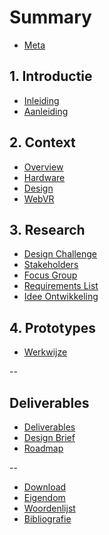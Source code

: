 # Summary 

* [Meta ](README.md)

## 1. Introductie
* [Inleiding](introduction/INTRODUCTION.md)
* [Aanleiding](introduction/PROJECT.md)

## 2. Context
* [Overview](vr/VR-OVERVIEW.md)
* [Hardware](vr/HARDWARE.md)
* [Design](vr/VR-DESIGN.md)
* [WebVR](vr/TECH.md)

## 3. Research
* [Design Challenge](research/DESIGN-CHALLENGE.md)
* [Stakeholders](research/STAKEHOLDERS.md)
* [Focus Group](research/FOCUS-GROUP.md)
* [Requirements List](research/REQUIREMENTS-LIST.md)
* [Idee Ontwikkeling](research/CONCEPTS.md)

## 4. Prototypes
* [Werkwijze]()

--

## Deliverables
* [Deliverables](/deliverables/README.md)
* [Design Brief](/deliverables/DESIGN-BRIEF.md)
* [Roadmap](/deliverables/ROADMAP.md) 

--

* [Download](misc/DOWNLOAD.md)
* [Eigendom](misc/LICENSING.md)
* [Woordenlijst](GLOSSARY.md)
* [Bibliografie](misc/LITERATURE.md)
